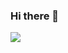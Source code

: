 ### Hi there 👋


<a href="https://www.linkedin.com/in/l%C3%A9lio-marcos-r-6a3390230/" alt="Linkedin">
<img src="https://img.shields.io/badge/-Linkedin-0e76a8?style=flat-square&logo=Linkedin&logoColor=white" />
</a>
<!--
**LelioMarcos/LelioMarcos** is a ✨ _special_ ✨ repository because its `README.md` (this file) appears on your GitHub profile.

![Lelio's GitHub stats](https://github-readme-stats.vercel.app/api?username=LelioMarcos&show_icons=true&theme=merko)


Here are some ideas to get you started:

- 🔭 I’m currently working on ...
- 🌱 I’m currently learning ...
- 👯 I’m looking to collaborate on ...
- 🤔 I’m looking for help with ...
- 💬 Ask me about ...
- 📫 How to reach me: ...
- 😄 Pronouns: ...
- ⚡ Fun fact: ...
-->
